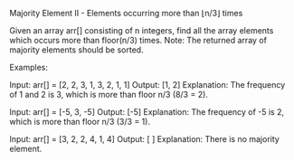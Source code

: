 Majority Element II - Elements occurring more than ⌊n/3⌋ times

Given an array arr[] consisting of n integers, find all the array elements which occurs more than floor(n/3) times.
Note: The returned array of majority elements should be sorted.

Examples:

Input: arr[] = [2, 2, 3, 1, 3, 2, 1, 1]
Output: [1, 2]
Explanation: The frequency of 1 and 2 is 3, which is more than floor n/3 (8/3 = 2).

Input: arr[] = [-5, 3, -5]
Output: [-5]
Explanation: The frequency of -5 is 2, which is more than floor n/3 (3/3 = 1).

Input: arr[] = [3, 2, 2, 4, 1, 4]
Output: [ ]
Explanation: There is no majority element.